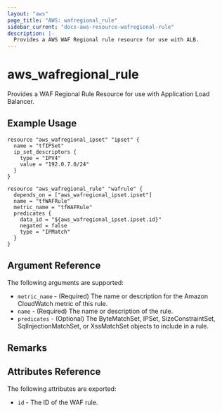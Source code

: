 ```yaml
---
layout: "aws"
page_title: "AWS: wafregional_rule"
sidebar_current: "docs-aws-resource-wafregional-rule"
description: |-
  Provides a AWS WAF Regional rule resource for use with ALB.
---
```


# aws\_wafregional\_rule

Provides a WAF Regional Rule Resource for use with Application Load Balancer.

## Example Usage

```
resource "aws_wafregional_ipset" "ipset" {
  name = "tfIPSet"
  ip_set_descriptors {
    type = "IPV4"
    value = "192.0.7.0/24"
  }
}

resource "aws_wafregional_rule" "wafrule" {
  depends_on = ["aws_wafregional_ipset.ipset"]
  name = "tfWAFRule"
  metric_name = "tfWAFRule"
  predicates {
    data_id = "${aws_wafregional_ipset.ipset.id}"
    negated = false
    type = "IPMatch"
  }
}
```

## Argument Reference

The following arguments are supported:

* `metric_name` - (Required) The name or description for the Amazon CloudWatch metric of this rule.
* `name` - (Required) The name or description of the rule.
* `predicates` - (Optional) The ByteMatchSet, IPSet, SizeConstraintSet, SqlInjectionMatchSet, or XssMatchSet objects to include in a rule.

## Remarks

## Attributes Reference

The following attributes are exported:

* `id` - The ID of the WAF rule.
